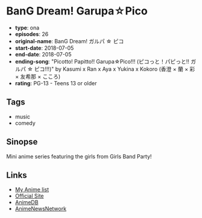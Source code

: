 # BanG Dream! Garupa☆Pico

-   **type**: ona
-   **episodes**: 26
-   **original-name**: BanG Dream! ガルパ ☆ ピコ
-   **start-date**: 2018-07-05
-   **end-date**: 2018-07-05
-   **ending-song**: "Picotto! Papitto!! Garupa☆Pico!!! (ピコっと！パピっと!! ガルパ ☆ ピコ!!!)" by Kasumi x Ran x Aya x Yukina x Kokoro (香澄 × 蘭 × 彩 × 友希那 × こころ)
-   **rating**: PG-13 - Teens 13 or older

## Tags

-   music
-   comedy

## Sinopse

Mini anime series featuring the girls from Girls Band Party!

## Links

-   [My Anime list](https://myanimelist.net/anime/37873/BanG_Dream_Garupa☆Pico)
-   [Official Site](https://anime.bang-dream.com/pico/)
-   [AnimeDB](http://anidb.info/perl-bin/animedb.pl?show=anime&aid=14077)
-   [AnimeNewsNetwork](http://www.animenewsnetwork.com/encyclopedia/anime.php?id=21290)
